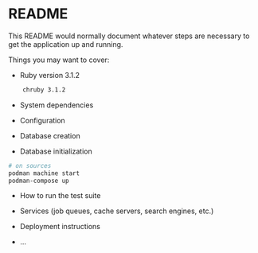 # README

This README would normally document whatever steps are necessary to get the
application up and running.

Things you may want to cover:

* Ruby version
    3.1.2
```bash
    chruby 3.1.2
```
* System dependencies

* Configuration

* Database creation

* Database initialization
```bash
# on sources
podman machine start 
podman-compose up
```

* How to run the test suite

* Services (job queues, cache servers, search engines, etc.)

* Deployment instructions

* ...
